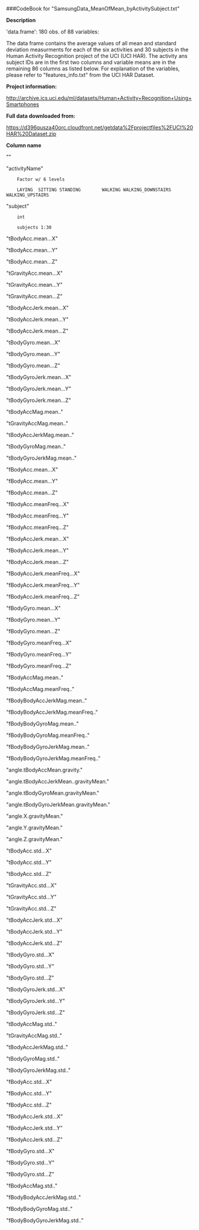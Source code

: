 ###CodeBook for "SamsungData_MeanOfMean_byActivitySubject.txt"

**Description**

'data.frame':        180 obs. of  88 variables:

The data frame contains the average values of all mean and standard deviation 
measurments for each of the six activities and 30 subjects in the Human Activity
Recognition project of the UCI (UCI HAR). The activity ans subject IDs are in the 
first two columns and variable means are in the remaining 86 columns as listed 
below. For explanation of the variables, please refer to "features_info.txt" 
from the UCI HAR Dataset.

**Project information:**

http://archive.ics.uci.edu/ml/datasets/Human+Activity+Recognition+Using+Smartphones

**Full data  downloaded from:**

https://d396qusza40orc.cloudfront.net/getdata%2Fprojectfiles%2FUCI%20HAR%20Dataset.zip

**Column name** 

""

"activityName"  

        Factor w/ 6 levels
        
        LAYING  SITTING STANDING        WALKING WALKING_DOWNSTAIRS      WALKING_UPSTAIRS         
        
"subject"       

        int
        
        subjects 1:30
"tBodyAcc.mean...X"

"tBodyAcc.mean...Y"

"tBodyAcc.mean...Z"

"tGravityAcc.mean...X"

"tGravityAcc.mean...Y"

"tGravityAcc.mean...Z"

"tBodyAccJerk.mean...X"

"tBodyAccJerk.mean...Y"

"tBodyAccJerk.mean...Z"

"tBodyGyro.mean...X"

"tBodyGyro.mean...Y"

"tBodyGyro.mean...Z"

"tBodyGyroJerk.mean...X"

"tBodyGyroJerk.mean...Y"

"tBodyGyroJerk.mean...Z"

"tBodyAccMag.mean.."

"tGravityAccMag.mean.."

"tBodyAccJerkMag.mean.."

"tBodyGyroMag.mean.."

"tBodyGyroJerkMag.mean.."

"fBodyAcc.mean...X"

"fBodyAcc.mean...Y"

"fBodyAcc.mean...Z"

"fBodyAcc.meanFreq...X"

"fBodyAcc.meanFreq...Y"

"fBodyAcc.meanFreq...Z"

"fBodyAccJerk.mean...X"

"fBodyAccJerk.mean...Y"

"fBodyAccJerk.mean...Z"

"fBodyAccJerk.meanFreq...X"

"fBodyAccJerk.meanFreq...Y"

"fBodyAccJerk.meanFreq...Z"

"fBodyGyro.mean...X"

"fBodyGyro.mean...Y"

"fBodyGyro.mean...Z"

"fBodyGyro.meanFreq...X"

"fBodyGyro.meanFreq...Y"

"fBodyGyro.meanFreq...Z"

"fBodyAccMag.mean.."

"fBodyAccMag.meanFreq.."

"fBodyBodyAccJerkMag.mean.."

"fBodyBodyAccJerkMag.meanFreq.."

"fBodyBodyGyroMag.mean.."

"fBodyBodyGyroMag.meanFreq.."

"fBodyBodyGyroJerkMag.mean.."

"fBodyBodyGyroJerkMag.meanFreq.."

"angle.tBodyAccMean.gravity."

"angle.tBodyAccJerkMean..gravityMean."

"angle.tBodyGyroMean.gravityMean."

"angle.tBodyGyroJerkMean.gravityMean."

"angle.X.gravityMean."

"angle.Y.gravityMean."

"angle.Z.gravityMean."

"tBodyAcc.std...X"

"tBodyAcc.std...Y"

"tBodyAcc.std...Z"

"tGravityAcc.std...X"

"tGravityAcc.std...Y"

"tGravityAcc.std...Z"

"tBodyAccJerk.std...X"

"tBodyAccJerk.std...Y"

"tBodyAccJerk.std...Z"

"tBodyGyro.std...X"

"tBodyGyro.std...Y"

"tBodyGyro.std...Z"

"tBodyGyroJerk.std...X"

"tBodyGyroJerk.std...Y"

"tBodyGyroJerk.std...Z"

"tBodyAccMag.std.."

"tGravityAccMag.std.."

"tBodyAccJerkMag.std.."

"tBodyGyroMag.std.."

"tBodyGyroJerkMag.std.."

"fBodyAcc.std...X"

"fBodyAcc.std...Y"

"fBodyAcc.std...Z"

"fBodyAccJerk.std...X"

"fBodyAccJerk.std...Y"

"fBodyAccJerk.std...Z"

"fBodyGyro.std...X"

"fBodyGyro.std...Y"

"fBodyGyro.std...Z"

"fBodyAccMag.std.."

"fBodyBodyAccJerkMag.std.."

"fBodyBodyGyroMag.std.."

"fBodyBodyGyroJerkMag.std.."

